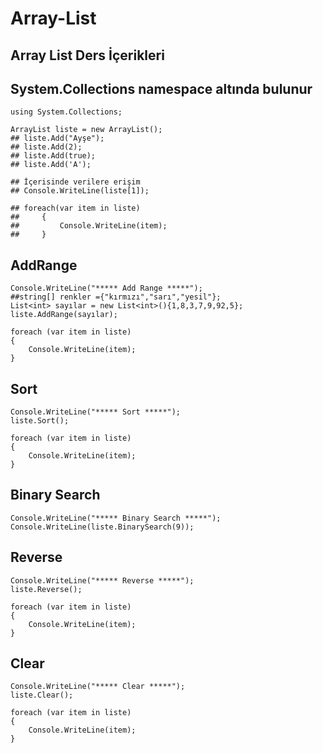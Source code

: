 # Array-List

## Array List Ders İçerikleri

## System.Collections namespace altında bulunur

``` 
using System.Collections;

ArrayList liste = new ArrayList();
## liste.Add("Ayşe");
## liste.Add(2);
## liste.Add(true);
## liste.Add('A');

## İçerisinde verilere erişim
## Console.WriteLine(liste[1]);

## foreach(var item in liste)
##     {
##         Console.WriteLine(item);
##     }
``` 

## AddRange
``` 
Console.WriteLine("***** Add Range *****");
##string[] renkler ={"kırmızı","sarı","yesil"};
List<int> sayılar = new List<int>(){1,8,3,7,9,92,5};
liste.AddRange(sayılar);

foreach (var item in liste)
{
    Console.WriteLine(item);
}
``` 

## Sort
``` 
Console.WriteLine("***** Sort *****");
liste.Sort();

foreach (var item in liste)
{
    Console.WriteLine(item);
}
``` 
## Binary Search
``` 
Console.WriteLine("***** Binary Search *****");
Console.WriteLine(liste.BinarySearch(9));
``` 
## Reverse
``` 
Console.WriteLine("***** Reverse *****");
liste.Reverse();

foreach (var item in liste)
{
    Console.WriteLine(item);
}
``` 

## Clear
``` 
Console.WriteLine("***** Clear *****");
liste.Clear();

foreach (var item in liste)
{
    Console.WriteLine(item);
}
``` 
